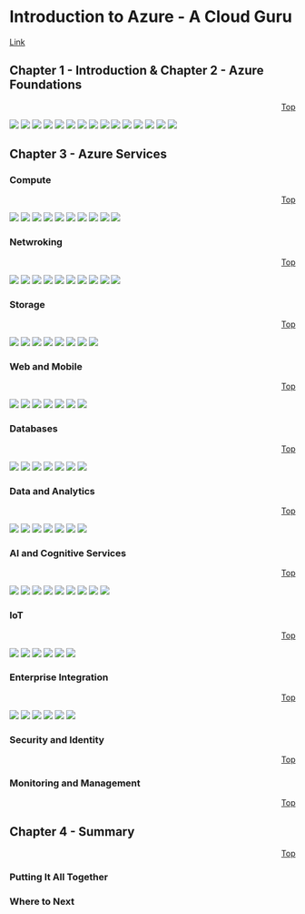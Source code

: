 <a id="top" />

# Introduction to Azure - A Cloud Guru 
[Link](https://acloud.guru/course/intro-to-azure/dashboard)

## Chapter 1 - Introduction & Chapter 2 - Azure Foundations
<p align="right"><a href="#top">Top</a></p>

![](Screenshot_333.png)
![](Screenshot_336.png)
![](Screenshot_337.png)
![](Screenshot_338.png)
![](Screenshot_340.png)
![](Screenshot_341.png)
![](Screenshot_342.png)
![](Screenshot_343.png)
![](Screenshot_344.png)
![](Screenshot_345.png)
![](Screenshot_346.png)
![](Screenshot_347.png)
![](Screenshot_349.png)
![](Screenshot_350.png)
![](Screenshot_351.png)

## Chapter 3 - Azure Services

### Compute
<p align="right"><a href="#top">Top</a></p>

![](Screenshot_352.png)
![](Screenshot_353.png)
![](Screenshot_354.png)
![](Screenshot_355.png)
![](Screenshot_356.png)
![](Screenshot_357.png)
![](Screenshot_359.png)
![](Screenshot_360.png)
![](Screenshot_361.png)
![](Screenshot_362.png)

### Netwroking
<p align="right"><a href="#top">Top</a></p>

![](Screenshot_363.png)
![](Screenshot_364.png)
![](Screenshot_365.png)
![](Screenshot_366.png)
![](Screenshot_367.png)
![](Screenshot_368.png)
![](Screenshot_369.png)
![](Screenshot_370.png)
![](Screenshot_371.png)
![](Screenshot_372.png)

### Storage
<p align="right"><a href="#top">Top</a></p>

![](Screenshot_373.png)
![](Screenshot_374.png)
![](Screenshot_375.png)
![](Screenshot_376.png)
![](Screenshot_377.png)
![](Screenshot_378.png)
![](Screenshot_379.png)
![](Screenshot_380.png)

### Web and Mobile
<p align="right"><a href="#top">Top</a></p>

![](Screenshot_381_2018-07-23_19-07-52.png)
![](Screenshot_381_2018-07-23_19-10-10.png)
![](Screenshot_381_2018-07-23_19-11-43.png)
![](Screenshot_381_2018-07-23_19-12-45.png)
![](Screenshot_381_2018-07-23_19-15-59.png)
![](Screenshot_381_2018-07-23_19-17-32.png)
![](Screenshot_381_2018-07-23_19-17-35.png)

### Databases
<p align="right"><a href="#top">Top</a></p>

![](Screenshot_381_2018-07-23_19-18-18.png)
![](Screenshot_381_2018-07-23_19-19-54.png)
![](Screenshot_381_2018-07-23_19-20-46.png)
![](Screenshot_381_2018-07-23_19-22-10.png)
![](Screenshot_381_2018-07-23_19-24-01.png)
![](Screenshot_381_2018-07-23_19-25-08.png)
![](Screenshot_381_2018-07-23_19-25-12.png)

### Data and Analytics
<p align="right"><a href="#top">Top</a></p>

![](Screenshot_381_2018-07-23_19-25-54.png)
![](Screenshot_381_2018-07-23_19-26-46.png)
![](Screenshot_381_2018-07-23_19-27-31.png)
![](Screenshot_381_2018-07-23_19-28-54.png)
![](Screenshot_381_2018-07-23_19-29-52.png)
![](Screenshot_381_2018-07-23_19-30-46.png)
![](Screenshot_381_2018-07-23_19-30-48.png)

### AI and Cognitive Services
<p align="right"><a href="#top">Top</a></p>

![](Screenshot_381_2018-07-23_19-31-20.png)
![](Screenshot_381_2018-07-23_19-32-31.png)
![](Screenshot_381_2018-07-23_19-33-20.png)
![](Screenshot_381_2018-07-23_19-35-41.png)
![](Screenshot_381_2018-07-23_19-37-26.png)
![](Screenshot_381_2018-07-23_19-38-17.png)
![](Screenshot_381_2018-07-23_19-38-35.png)
![](Screenshot_381_2018-07-23_19-39-58.png)
![](Screenshot_381_2018-07-23_19-40-00.png)

### IoT
<p align="right"><a href="#top">Top</a></p>

![](Screenshot_381_2018-07-23_19-40-35.png)
![](Screenshot_381_2018-07-23_19-41-51.png)
![](Screenshot_381_2018-07-23_19-43-51.png)
![](Screenshot_381_2018-07-23_19-45-00.png)
![](Screenshot_381_2018-07-23_19-47-40.png)
![](Screenshot_381_2018-07-23_19-47-43.png)

### Enterprise Integration
<p align="right"><a href="#top">Top</a></p>

![](Screenshot_381_2018-07-23_19-48-12.png)
![](Screenshot_381_2018-07-23_19-50-19.png)
![](Screenshot_381_2018-07-23_19-52-07.png)
![](Screenshot_381_2018-07-23_19-53-58.png)
![](Screenshot_381_2018-07-23_19-55-10.png)
![](Screenshot_381_2018-07-23_19-55-17.png)

### Security and Identity
<p align="right"><a href="#top">Top</a></p>

### Monitoring and Management
<p align="right"><a href="#top">Top</a></p>

## Chapter 4 - Summary
<p align="right"><a href="#top">Top</a></p>

### Putting It All Together
### Where to Next